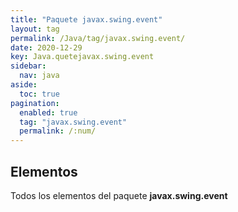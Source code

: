 ```yaml
---
title: "Paquete javax.swing.event"
layout: tag
permalink: /Java/tag/javax.swing.event/
date: 2020-12-29
key: Java.quetejavax.swing.event
sidebar: 
  nav: java
aside: 
  toc: true
pagination: 
  enabled: true
  tag: "javax.swing.event"
  permalink: /:num/
---
```


<h2>Elementos</h2>
Todos los elementos del paquete <strong>javax.swing.event</strong>
